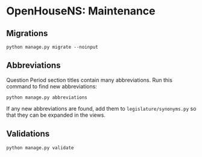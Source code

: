 # OpenHouseNS: Maintenance

## Migrations

    python manage.py migrate --noinput

## Abbreviations

Question Period section titles contain many abbreviations. Run this command to find new abbreviations:

    python manage.py abbreviations

If any new abbreviations are found, add them to `legislature/synonyms.py` so that they can be expanded in the views.

## Validations

    python manage.py validate
